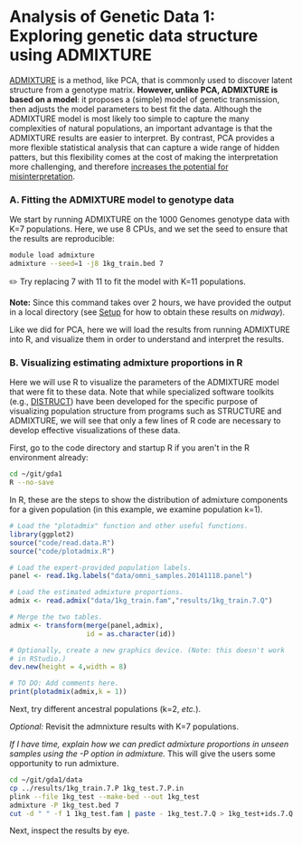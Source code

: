 # Analysis of Genetic Data 1:<br>Exploring genetic data structure using ADMIXTURE

[ADMIXTURE](https://www.genetics.ucla.edu/software/admixture) is a
method, like PCA, that is commonly used to discover latent structure
from a genotype matrix. **However, unlike PCA, ADMIXTURE is based on a
model**: it proposes a (simple) model of genetic transmission, then
adjusts the model parameters to best fit the data. Although the
ADMIXTURE model is most likely too simple to capture the many
complexities of natural populations, an important advantage is that
the ADMIXTURE results are easier to interpret. By contrast, PCA
provides a more flexible statistical analysis that can capture a wide
range of hidden patters, but this flexibility comes at the cost of
making the interpretation more challenging, and therefore
[increases the potential for misinterpretation](http://dx.doi.org/10.1038/ng.139).

### A. Fitting the ADMIXTURE model to genotype data

We start by running ADMIXTURE on the 1000 Genomes genotype data with
K=7 populations. Here, we use 8 CPUs, and we set the seed to ensure
that the results are reproducible:

```bash
module load admixture
admixture --seed=1 -j8 1kg_train.bed 7
```

:pencil2: Try replacing 7 with 11 to fit the model with K=11 populations.

**Note:** Since this command takes over 2 hours, we have provided the
output in a local directory (see [Setup](setup.md) for how to obtain
these results on *midway*).

Like we did for PCA, here we will load the results from running
ADMIXTURE into R, and visualize them in order to understand and
interpret the results.

### B. Visualizing estimating admixture proportions in R

Here we will use R to visualize the parameters of the ADMIXTURE model
that were fit to these data. Note that while specialized software
toolkits (e.g.,
[DISTRUCT](http://web.stanford.edu/group/rosenberglab/index.html))
have been developed for the specific purpose of visualizing population
structure from programs such as STRUCTURE and ADMIXTURE, we will see
that only a few lines of R code are necessary to develop effective
visualizations of these data.

First, go to the code directory and startup R if you aren't in the R
environment already:

```bash
cd ~/git/gda1
R --no-save
```

In R, these are the steps to show the distribution of admixture
components for a given population (in this example, we examine
population k=1).

```R
# Load the "plotadmix" function and other useful functions.
library(ggplot2)
source("code/read.data.R")
source("code/plotadmix.R")

# Load the expert-provided population labels.
panel <- read.1kg.labels("data/omni_samples.20141118.panel")

# Load the estimated admixture proportions.
admix <- read.admix("data/1kg_train.fam","results/1kg_train.7.Q")

# Merge the two tables.
admix <- transform(merge(panel,admix),
                   id = as.character(id))

# Optionally, create a new graphics device. (Note: this doesn't work
# in RStudio.)
dev.new(height = 4,width = 8)

# TO DO: Add comments here.
print(plotadmix(admix,k = 1))
```

Next, try different ancestral populations (k=2, *etc.*).

*Optional:* Revisit the admnixture results with K=7 populations.

*If I have time, explain how we can predict admixture proportions in
 unseen samples using the -P option in admixture.* This will give the
 users some opportunity to run admixture.

```bash
cd ~/git/gda1/data
cp ../results/1kg_train.7.P 1kg_test.7.P.in
plink --file 1kg_test --make-bed --out 1kg_test
admixture -P 1kg_test.bed 7
cut -d " " -f 1 1kg_test.fam | paste - 1kg_test.7.Q > 1kg_test+ids.7.Q
```

Next, inspect the results by eye.

